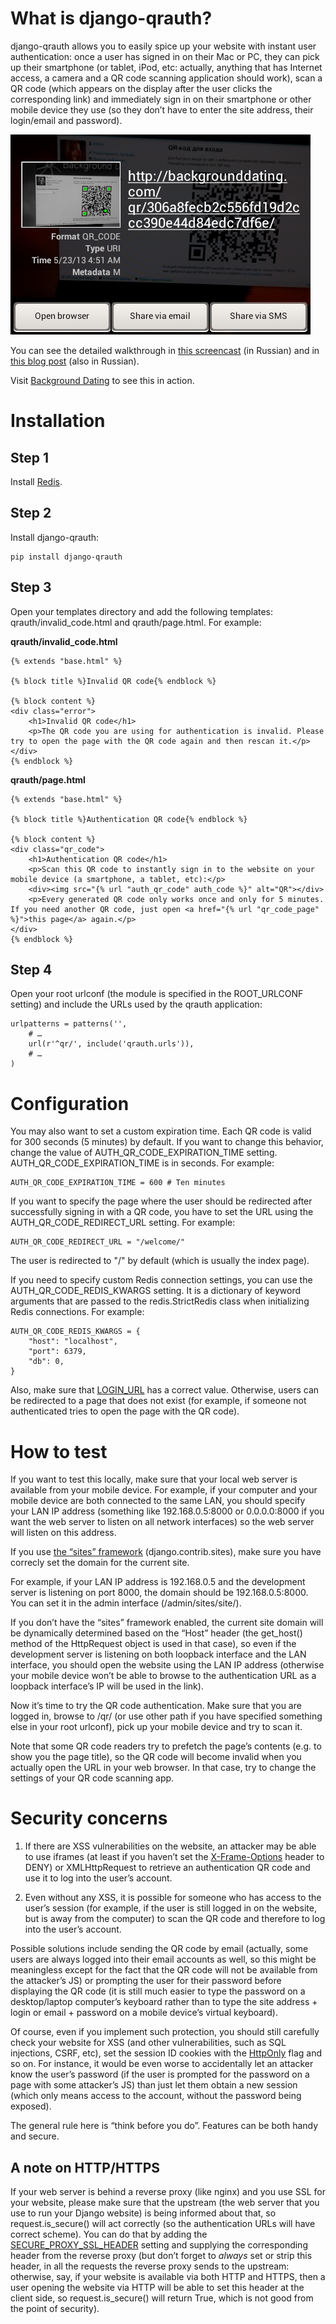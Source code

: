 What is django-qrauth?
======================

django-qrauth allows you to easily spice up your website with instant user authentication: once a user has signed in on their Mac or PC, they can pick up their smartphone (or tablet, iPod, etc: actually, anything that has Internet access, a camera and a QR code scanning application should work), scan a QR code (which appears on the display after the user clicks the corresponding link) and immediately sign in on their smartphone or other mobile device they use (so they don’t have to enter the site address, their login/email and password).

![A screenshot: scanning an authentication QR code on an Android phone](example.png "Scanning an authentication QR code on an Android phone")

You can see the detailed walkthrough in [this screencast](http://www.youtube.com/watch?v=6ob3oR_Frhk) (in Russian) and in [this blog post](http://habrahabr.ru/post/181093/) (also in Russian).

Visit [Background Dating](http://backgrounddating.com/) to see this in action.

Installation
============

Step 1
------

Install [Redis](http://redis.io/).

Step 2
------

Install django-qrauth:

    pip install django-qrauth

Step 3
------

Open your templates directory and add the following templates: qrauth/invalid_code.html and qrauth/page.html. For example:

**qrauth/invalid_code.html**

    {% extends "base.html" %}

    {% block title %}Invalid QR code{% endblock %}

    {% block content %}
    <div class="error">
        <h1>Invalid QR code</h1>
        <p>The QR code you are using for authentication is invalid. Please try to open the page with the QR code again and then rescan it.</p>
    </div>
    {% endblock %}

**qrauth/page.html**

    {% extends "base.html" %}

    {% block title %}Authentication QR code{% endblock %}

    {% block content %}
    <div class="qr_code">
        <h1>Authentication QR code</h1>
        <p>Scan this QR code to instantly sign in to the website on your mobile device (a smartphone, a tablet, etc):</p>
        <div><img src="{% url "auth_qr_code" auth_code %}" alt="QR"></div>
        <p>Every generated QR code only works once and only for 5 minutes. If you need another QR code, just open <a href="{% url "qr_code_page" %}">this page</a> again.</p>
    </div>
    {% endblock %}

Step 4
------

Open your root urlconf (the module is specified in the ROOT_URLCONF setting) and include the URLs used by the qrauth application:

    urlpatterns = patterns('',
        # …
        url(r'^qr/', include('qrauth.urls')),
        # …
    )

Configuration
=============

You may also want to set a custom expiration time. Each QR code is valid for 300 seconds (5 minutes) by default. If you want to change this behavior, change the value of AUTH_QR_CODE_EXPIRATION_TIME setting. AUTH_QR_CODE_EXPIRATION_TIME is in seconds. For example:

    AUTH_QR_CODE_EXPIRATION_TIME = 600 # Ten minutes

If you want to specify the page where the user should be redirected after successfully signing in with a QR code, you have to set the URL using the AUTH_QR_CODE_REDIRECT_URL setting. For example:

    AUTH_QR_CODE_REDIRECT_URL = "/welcome/"

The user is redirected to "/" by default (which is usually the index page).

If you need to specify custom Redis connection settings, you can use the AUTH_QR_CODE_REDIS_KWARGS setting. It is a dictionary of keyword arguments that are passed to the redis.StrictRedis class when initializing Redis connections. For example:

    AUTH_QR_CODE_REDIS_KWARGS = {
        "host": "localhost",
        "port": 6379,
        "db": 0,
    }

Also, make sure that [LOGIN_URL](https://docs.djangoproject.com/en/dev/ref/settings/#login-url) has a correct value. Otherwise, users can be redirected to a page that does not exist (for example, if someone not authenticated tries to open the page with the QR code).

How to test
===========

If you want to test this locally, make sure that your local web server is available from your mobile device. For example, if your computer and your mobile device are both connected to the same LAN, you should specify your LAN IP address (something like 192.168.0.5:8000 or 0.0.0.0:8000 if you want the web server to listen on all network interfaces) so the web server will listen on this address.

If you use [the “sites” framework](https://docs.djangoproject.com/en/dev/ref/contrib/sites/) (django.contrib.sites), make sure you have correcly set the domain for the current site.

For example, if your LAN IP address is 192.168.0.5 and the development server is listening on port 8000, the domain should be 192.168.0.5:8000. You can set it in the admin interface (/admin/sites/site/).

If you don’t have the “sites” framework enabled, the current site domain will be dynamically determined based on the “Host” header (the get_host() method of the HttpRequest object is used in that case), so even if the development server is listening on both loopback interface and the LAN interface, you should open the website using the LAN IP address (otherwise your mobile device won’t be able to browse to the authentication URL as a loopback interface’s IP will be used in the link).

Now it’s time to try the QR code authentication. Make sure that you are logged in, browse to /qr/ (or use other path if you have specified something else in your root urlconf), pick up your mobile device and try to scan it.

Note that some QR code readers try to prefetch the page’s contents (e.g. to show you the page title), so the QR code will become invalid when you actually open the URL in your web browser. In that case, try to change the settings of your QR code scanning app.

Security concerns
=================

1. If there are XSS vulnerabilities on the website, an attacker may be able to use iframes (at least if you haven’t set the [X-Frame-Options](https://developer.mozilla.org/en-US/docs/HTTP/X-Frame-Options) header to DENY) or XMLHttpRequest to retrieve an authentication QR code and use it to log into the user’s account.

2. Even without any XSS, it is possible for someone who has access to the user’s session (for example, if the user is still logged in on the website, but is away from the computer) to scan the QR code and therefore to log into the user’s account.

Possible solutions include sending the QR code by email (actually, some users are always logged into their email accounts as well, so this might be meaningless except for the fact that the QR code will not be available from the attacker’s JS) or prompting the user for their password before displaying the QR code (it is still much easier to type the password on a desktop/laptop computer’s keyboard rather than to type the site address + login or email + password on a mobile device’s virtual keyboard).

Of course, even if you implement such protection, you should still carefully check your website for XSS (and other vulnerabilities, such as SQL injections, CSRF, etc), set the session ID cookies with the [HttpOnly](http://en.wikipedia.org/wiki/HTTP_cookie#HttpOnly_cookie) flag and so on. For instance, it would be even worse to accidentally let an attacker know the user’s password (if the user is prompted for the password on a page with some attacker’s JS) than just let them obtain a new session (which only means access to the account, without the password being exposed).

The general rule here is “think before you do”. Features can be both handy and secure.

A note on HTTP/HTTPS
--------------------

If your web server is behind a reverse proxy (like nginx) and you use SSL for your website, please make sure that the upstream (the web server that you use to run your Django website) is being informed about that, so request.is_secure() will act correctly (so the authentication URLs will have correct scheme). You can do that by adding the [SECURE_PROXY_SSL_HEADER](https://docs.djangoproject.com/en/dev/ref/settings/#secure-proxy-ssl-header) setting and supplying the corresponding header from the reverse proxy (but don’t forget to _always_ set or strip this header, in all the requests the reverse proxy sends to the upstream: otherwise, say, if your website is available via both HTTP and HTTPS, then a user opening the website via HTTP will be able to set this header at the client side, so request.is_secure() will return True, which is not good from the point of security).

